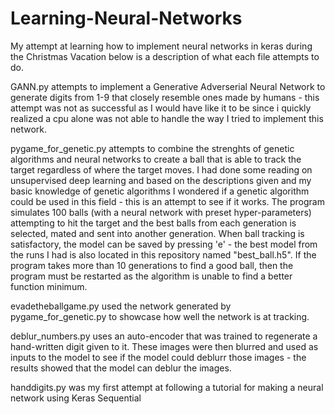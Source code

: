 # Learning-Neural-Networks
My attempt at learning how to implement neural networks in keras during the Christmas Vacation
below is a description of what each file attempts to do.

GANN.py attempts to implement a Generative Adverserial Neural Network to generate digits from 1-9 that closely resemble ones made by humans - this attempt was not as successful as I would have like it to be since i quickly realized a cpu alone was not able to handle the way I tried to implement this network. 

pygame_for_genetic.py attempts to combine the strenghts of genetic algorithms and neural networks to create a ball that is able to track the target regardless of where the target moves. 
I had done some reading on unsupervised deep learning and based on the descriptions given and my basic knowledge of genetic algorithms I wondered if a genetic algorithm could be used in this field - this is an attempt to see if it works. 
The program simulates 100 balls (with a neural network with preset hyper-parameters) attempting to hit the target and the best balls from each generation is selected, mated and sent into another generation. When ball tracking is satisfactory, the model can be saved by pressing 'e' - the best model from the runs I had is also located in this repository named "best_ball.h5". 
If the program takes more than 10 generations to find a good ball, then the program must be restarted as the algorithm is unable to find a better function minimum.

evadetheballgame.py used the network generated by pygame_for_genetic.py to showcase how well the network is at tracking.

deblur_numbers.py uses an auto-encoder that was trained to regenerate a hand-written digit given to it. These images were then blurred and used as inputs to the model to see if the model could deblurr those images - the results showed that the model can deblur the images.

handdigits.py was my first attempt at following a tutorial for making a neural network using Keras Sequential
